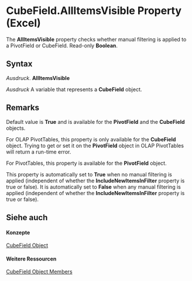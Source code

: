 
# CubeField.AllItemsVisible Property (Excel)

 The **AllItemsVisible** property checks whether manual filtering is applied to a PivotField or CubeField. Read-only **Boolean**.


## Syntax

 _Ausdruck_. **AllItemsVisible**

 _Ausdruck_ A variable that represents a **CubeField** object.


## Remarks

Default value is  **True** and is available for the **PivotField** and the **CubeField** objects.

For OLAP PivotTables, this property is only available for the  **CubeField** object. Trying to get or set it on the **PivotField** object in OLAP PivotTables will return a run-time error.

For PivotTables, this property is available for the  **PivotField** object.

This property is automatically set to  **True** when no manual filtering is applied (independent of whether the **IncludeNewItemsInFilter** property is true or false). It is automatically set to **False** when any manual filtering is applied (independent of whether the **IncludeNewItemsInFilter** property is true or false).


## Siehe auch


#### Konzepte


[CubeField Object](6db16910-6c27-651a-c388-e54e27fe4519.md)
#### Weitere Ressourcen


[CubeField Object Members](http://msdn.microsoft.com/library/2f3cbe65-45ff-abe0-3e48-29c0d490f600%28Office.15%29.aspx)